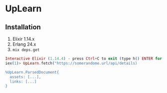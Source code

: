 # UpLearn

## Installation

  1. Elixir 1.14.x
  2. Erlang 24.x
  3. `mix deps.get`

```elixir
Interactive Elixir (1.14.4) - press Ctrl+C to exit (type h() ENTER for help)
iex(1)> UpLearn.fetch("https://somerandome.url/api/details)

%UpLearn.ParsedDocument{
  assets: [...],
  links: [...]
}
```

